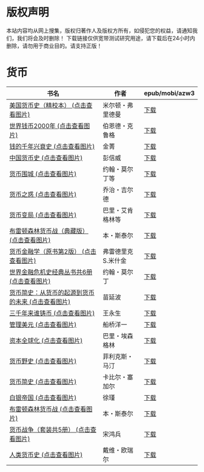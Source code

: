 # 版权声明

本站内容均从网上搜集，版权归著作人及版权方所有，如侵犯您的权益，请通知我们，我们将会及时删除！ 下载链接仅供宽带测试研究用途，请下载后在24小时内删除，请勿用于商业目的。请支持正版！

# 货币

| 书名 | 作者 | epub/mobi/azw3 |
| --- | --- | --- |
| [美国货币史（精校本） (点击查看图片)](https://www.dushupai.com/attachment/2024/06/12/fba5a579cb31176c.jpg) | 米尔顿・弗里德曼 | [下载](https://url89.ctfile.com/f/31084289-1375499098-0300b3?p=8866) |
| [世界钱币2000年 (点击查看图片)](https://www.dushupai.com/attachment/2024/06/11/6d4eec05c62b2db0.jpg) | 伯恩德・克鲁格 | [下载](https://url89.ctfile.com/f/31084289-1375503277-39fb14?p=8866) |
| [钱的千年兴衰史 (点击查看图片)](https://www.dushupai.com/attachment/2024/06/11/7b5176ca780d6202.jpg) | 金菁 | [下载](https://url89.ctfile.com/f/31084289-1375511593-065a8c?p=8866) |
| [中国货币史 (点击查看图片)](https://www.dushupai.com/attachment/2024/06/09/735762aaab2f064d.jpg) | 彭信威 | [下载](https://url89.ctfile.com/f/31084289-1356990364-a1c457?p=8866) |
| [货币围城 (点击查看图片)](https://www.dushupai.com/attachment/2024/06/08/93d0bbe0c09185f6.jpg) | 约翰・莫尔丁等 | [下载](https://url89.ctfile.com/f/31084289-1357049530-c16ffe?p=8866) |
| [货币之惑 (点击查看图片)](https://www.dushupai.com/attachment/2024/06/08/5534716e77189c57.jpg) | 乔治・吉尔德 | [下载](https://url89.ctfile.com/f/31084289-1357049446-9acfdc?p=8866) |
| [货币变局 (点击查看图片)](https://www.dushupai.com/attachment/2024/06/08/3f665eb4a535e93b.jpg) | 巴里・艾肯格林等 | [下载](https://url89.ctfile.com/f/31084289-1357049137-210a58?p=8866) |
| [布雷顿森林货币战（典藏版） (点击查看图片)](https://www.dushupai.com/attachment/2024/06/08/daa93eb5a2c0661d.jpg) | 本・斯泰尔 | [下载](https://url89.ctfile.com/f/31084289-1357048705-a6c49c?p=8866) |
| [货币金融学（原书第2版） (点击查看图片)](https://www.dushupai.com/attachment/2024/06/08/97e8dc999a290ff4.jpg) | 弗雷德里克S.米什金 | [下载](https://url89.ctfile.com/f/31084289-1357047346-7c8f9b?p=8866) |
| [世界金融危机史经典丛书共6册 (点击查看图片)](https://www.dushupai.com/attachment/2024/06/07/2f23847ac3c5b891.jpg) | 约翰・莫尔丁 | [下载](https://url89.ctfile.com/f/31084289-1357037032-23759e?p=8866) |
| [货币简史：从货币的起源到货币的未来 (点击查看图片)](https://www.dushupai.com/attachment/2024/06/06/bf017117093eff84.jpg) | 苗延波 | [下载](https://url89.ctfile.com/f/31084289-1357030525-dfd919?p=8866) |
| [三千年来谁铸币 (点击查看图片)](https://www.dushupai.com/attachment/2024/06/06/b01ae38a78b8c22e.jpg) | 王永生 | [下载](https://url89.ctfile.com/f/31084289-1357030417-f9b05a?p=8866) |
| [管理美元 (点击查看图片)](https://www.dushupai.com/attachment/2024/06/04/041dfcc05b897661.jpg) | 船桥洋一 | [下载](https://url89.ctfile.com/f/31084289-1357023124-73dd6d?p=8866) |
| [资本全球化 (点击查看图片)](https://www.dushupai.com/attachment/2024/06/04/809cc5f8d595ba84.jpg) | 巴里・埃森格林 | [下载](https://url89.ctfile.com/f/31084289-1357022359-ecc228?p=8866) |
| [货币野史 (点击查看图片)](https://www.dushupai.com/attachment/2024/06/03/7975f730994032a1.jpg) | 菲利克斯・马汀 | [下载](https://url89.ctfile.com/f/31084289-1357015255-c37281?p=8866) |
| [货币简史 (点击查看图片)](https://www.dushupai.com/attachment/2024/06/03/ce66134221efa366.jpg) | 卡比尔・塞加尔 | [下载](https://url89.ctfile.com/f/31084289-1357014889-3acaa6?p=8866) |
| [白银帝国 (点击查看图片)](https://www.dushupai.com/attachment/2024/06/02/542c434af3e5e8bb.jpg) | 徐瑾 | [下载](https://url89.ctfile.com/f/31084289-1357011931-a452ca?p=8866) |
| [布雷顿森林货币战 (点击查看图片)](https://www.dushupai.com/attachment/2024/06/02/e08ad0f5f1de3c4e.jpg) | 本・斯泰尔 | [下载](https://url89.ctfile.com/f/31084289-1357011643-13670b?p=8866) |
| [货币战争（套装共5册） (点击查看图片)](https://www.dushupai.com/attachment/2024/06/02/9d5456cd030506db.jpg) | 宋鸿兵 | [下载](https://url89.ctfile.com/f/31084289-1357010203-4335e8?p=8866) |
| [人类货币史 (点击查看图片)](https://www.dushupai.com/attachment/2024/06/02/1a8b4e36f5609b62.jpg) | 戴维・欧瑞尔 | [下载](https://url89.ctfile.com/f/31084289-1357009327-dbc2ba?p=8866) |
